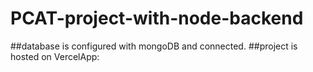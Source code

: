 # PCAT-project-with-node-backend
##database is configured with mongoDB and connected.
##project is hosted on VercelApp:
